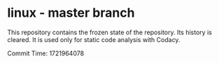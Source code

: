 # linux - master branch

This repository contains the frozen state of the repository.
Its history is cleared. It is used only for static code
analysis with Codacy.

Commit Time: 1721964078